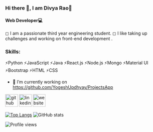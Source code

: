 
### Hi there 👋, I am Divya Rao👩

#### Web Developer💻
◻ I am a passionate third year engineering student. 
◻ I like taking up challenges and working on front-end development .

### Skills:
⚡Python ⚡JavaScript ⚡Java
⚡React.js ⚡Node.js
⚡Mongo
⚡Material UI ⚡Bootstrap ⚡HTML ⚡CSS

- 🔭 I’m currently working on https://github.com/YogeshUpdhyay/ProjectsApp 


[<img src='https://cdn.jsdelivr.net/npm/simple-icons@3.0.1/icons/github.svg' alt='github' height='40'>](https://github.com/dsrao711)  [<img src='https://cdn.jsdelivr.net/npm/simple-icons@3.0.1/icons/linkedin.svg' alt='linkedin' height='40'>](https://www.linkedin.com/in/https://www.linkedin.com/in/divya-rao-739a8b143//)  [<img src='https://cdn.jsdelivr.net/npm/simple-icons@3.0.1/icons/icloud.svg' alt='website' height='40'>](https://divyarao.netlify.app/)  

[![Top Langs](https://github-readme-stats.vercel.app/api/top-langs/?username=dsrao711)](https://github.com/anuraghazra/github-readme-stats)  ![GitHub stats](https://github-readme-stats.vercel.app/api?username=dsrao711&show_icons=true&count_private=true)  



![Profile views](https://gpvc.arturio.dev/dsrao711)  
<!--
**dsrao711/dsrao711** is a ✨ _special_ ✨ repository because its `README.md` (this file) appears on your GitHub profile.

Here are some ideas to get you started:

- 🔭 I’m currently working on ...
- 🌱 I’m currently learning ...
- 👯 I’m looking to collaborate on ...
- 🤔 I’m looking for help with ...
- 💬 Ask me about ...
- 📫 How to reach me: ...
- 😄 Pronouns: ...
- ⚡ Fun fact: ...
-->
